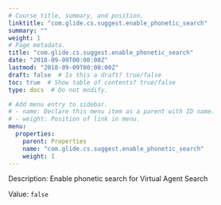 ```yaml
---
# Course title, summary, and position.
linktitle: "com.glide.cs.suggest.enable_phonetic_search"
summary: ""
weight: 1
# Page metadata.
title: "com.glide.cs.suggest.enable_phonetic_search"
date: "2018-09-09T00:00:00Z"
lastmod: "2018-09-09T00:00:00Z"
draft: false  # Is this a draft? true/false
toc: true  # Show table of contents? true/false
type: docs  # Do not modify.

# Add menu entry to sidebar.
# - name: Declare this menu item as a parent with ID name.
# - weight: Position of link in menu.
menu:
  properties:
    parent: Properties
    name: "com.glide.cs.suggest.enable_phonetic_search"
    weight: 1
---
```


Description: Enable phonetic search for Virtual Agent Search


Value: `false`